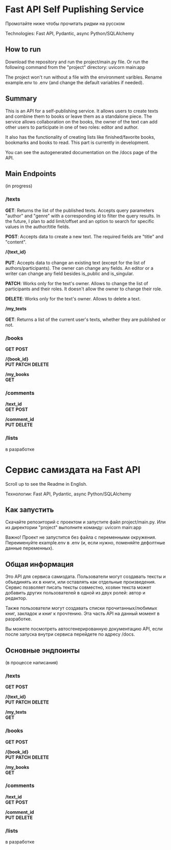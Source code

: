 # Fast API Self Puplishing Service
Промотайте ниже чтобы прочитать ридми на русском

Technologies: Fast API, Pydantic, async Python/SQLAlchemy

## How to run

Download the repository and run the project/main.py file. Or run the following command from the "project" directory:
uvicorn main:app

The project won't run without a file with the environment varibles. Rename example.env to .env (and change the default variables if needed).

## Summary

This is an API for a self-publishing service. It allows users to create texts and combine them to books or leave them as a standalone piece. The service allows collaboration on the books, the owner of the text can add other users to participate in one of two roles: editor and author.

It also has the functionality of creating lists like finished/favorite books, bookmarks and books to read. This part is currently in development.

You can see the autogenerated documentation on the /docs page of the API.

## Main Endpoints
(in progress)
### /texts

<b>GET</b>: Returns the list of the published texts. Accepts query parameters "author" and "genre" with a corresponding id to filter the query results. In the future, I plan to add limit/offset and an option to search for specific values in the author/title fields.

<b>POST</b>: Accepts data to create a new text. The required fields are "title" and "content".

<b>/{text_id}</b> \
\
<b>PUT</b>: Accepts data to change an existing text (except for the list of authors/participants). The owner can change any fields. An editor or a writer can change any field besides is_public and is_singular.

<b>PATCH</b>: Works only for the text's owner. Allows to change the list of participants and their roles. It doesn't allow the owner to change their role.

<b>DELETE</b>: Works only for the text's owner. Allows to delete a text.

<b>/my_texts</b> \
\
<b>GET</b>: Returns a list of the current user's texts, whether they are published or not.

### /books

<b>GET</b>
<b>POST</b>

<b>/{book_id}</b> \
<b>PUT</b>
<b>PATCH</b>
<b>DELETE</b>

<b>/my_books</b> \
<b>GET</b>

### /comments

<b>/text_id</b> \
<b>GET</b>
<b>POST</b>

<b>/comment_id</b> \
<b>PUT</b>
<b>DELETE</b>

### /lists

в разработке

# Сервис самиздата на Fast API
Scroll up to see the Readme in English.

Технологии: Fast API, Pydantic, async Python/SQLAlchemy

## Как запустить

Скачайте репозиторий с проектом и запустите файл project/main.py. Или из директории "project" выполните команду:
uvicorn main:app

Важно!
Проект не запустится без файла с переменными окружения. Переименуйте example.env в .env (и, если нужно, поменяйте дефолтные данные переменных).

## Общая информация

Это API для сервиса самиздата. Пользователи могут создавать тексты и объединять их в книги, или оставлять как отдельные произведения. Сервис позволяет писать тексты совместно, хозяин текста может добавить других пользователей в одной из двух ролей: автор и редактор.

Также пользователи могут создавать списки прочитанных/любимых книг, закладок и книг к прочтению. Эта часть API на данный момент в разработке.

Вы можете посмотреть автосгенерированную документацию API, если после запуска внутри сервиса перейдете по адресу /docs.

## Основные эндпоинты
(в процессе написания)
### /texts

<b>GET</b>
<b>POST</b>

<b>/{text_id}</b> \
<b>PUT</b>
<b>PATCH</b>
<b>DELETE</b>

<b>/my_texts</b> \
<b>GET</b>

<b></b>

### /books

<b>GET</b>
<b>POST</b>

<b>/{book_id}</b> \
<b>PUT</b>
<b>PATCH</b>
<b>DELETE</b>

<b>/my_books</b> \
<b>GET</b>

### /comments

<b>/text_id</b> \
<b>GET</b>
<b>POST</b>

<b>/comment_id</b> \
<b>PUT</b>
<b>DELETE</b>

### /lists

в разработке